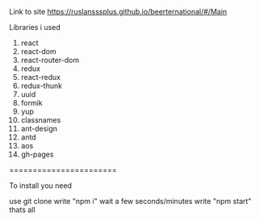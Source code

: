 Link to site https://ruslansssplus.github.io/beerternational/#/Main

Libraries i used

1. react
2. react-dom
3. react-router-dom
4. redux
5. react-redux
6. redux-thunk
7. uuid
8. formik
9. yup
10. classnames
11. ant-design
12. antd
13. aos
14. gh-pages

 =======================
 
 To install you need

use git clone
write "npm i"
wait a few seconds/minutes
write "npm start"
thats all
